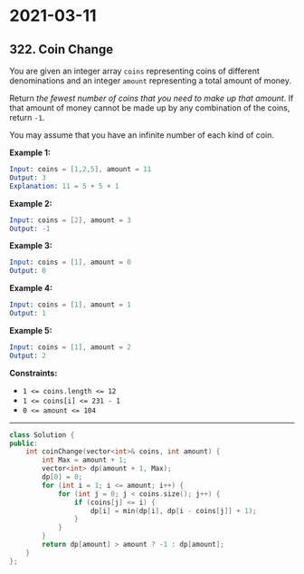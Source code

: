 # 2021-03-11

## 322. Coin Change

You are given an integer array `coins` representing coins of different denominations and an integer `amount` representing a total amount of money.

Return *the fewest number of coins that you need to make up that amount*. If that amount of money cannot be made up by any combination of the coins, return `-1`.

You may assume that you have an infinite number of each kind of coin.

**Example 1:**

```s
Input: coins = [1,2,5], amount = 11
Output: 3
Explanation: 11 = 5 + 5 + 1
```

**Example 2:**

```s
Input: coins = [2], amount = 3
Output: -1
```

**Example 3:**

```s
Input: coins = [1], amount = 0
Output: 0
```

**Example 4:**

```s
Input: coins = [1], amount = 1
Output: 1
```

**Example 5:**

```s
Input: coins = [1], amount = 2
Output: 2
```

**Constraints:**

- `1 <= coins.length <= 12`
- `1 <= coins[i] <= 231 - 1`
- `0 <= amount <= 104`

---

```c++
class Solution {
public:
    int coinChange(vector<int>& coins, int amount) {
        int Max = amount + 1;
        vector<int> dp(amount + 1, Max);
        dp[0] = 0;
        for (int i = 1; i <= amount; i++) {
            for (int j = 0; j < coins.size(); j++) {
                if (coins[j] <= i) {
                    dp[i] = min(dp[i], dp[i - coins[j]] + 1);
                }
            }
        }
        return dp[amount] > amount ? -1 : dp[amount];
    }
};
```
